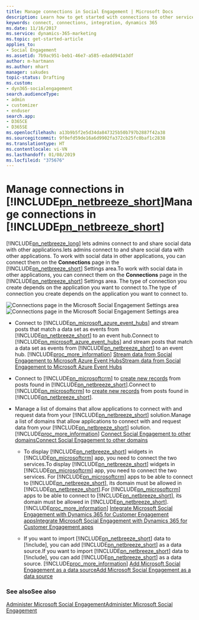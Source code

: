 ```yaml
---
title: Manage connections in Social Engagement | Microsoft Docs
description: Learn how to get started with connections to other services.
keywords: connect, connections, integration, dynamics 365
ms.date: 11/16/2017
ms.service: dynamics-365-marketing
ms.topic: get-started-article
applies_to:
- Social Engagement
ms.assetid: 7b9ac951-beb1-46e7-a585-edadd941a3df
author: m-hartmann
ms.author: mhart
manager: sakudes
topic-status: Drafting
ms.custom:
- dyn365-socialengagement
search.audienceType:
- admin
- customizer
- enduser
search.app:
- D365CE
- D365SE
ms.openlocfilehash: a13b9b5f2e5d34da847325b50b797b2887f42a38
ms.sourcegitcommit: 9f0efd59de16a6d9902fa372cb25fc0baf1c2838
ms.translationtype: HT
ms.contentlocale: vi-VN
ms.lasthandoff: 01/08/2019
ms.locfileid: "375676"
---
```

# <a name="manage-connections-in-includepnnetbreezeshortincludespn-social-engagement-shortmd"></a><span data-ttu-id="1ea35-104">Manage connections in [!INCLUDE[pn_netbreeze_short](../includes/pn-social-engagement-short.md)]</span><span class="sxs-lookup"><span data-stu-id="1ea35-104">Manage connections in [!INCLUDE[pn_netbreeze_short](../includes/pn-social-engagement-short.md)]</span></span>
[!INCLUDE[pn_netbreeze_long](../includes/pn-social-engagement-long.md)] <span data-ttu-id="1ea35-105">lets admins connect to and share social data with other applications.</span><span class="sxs-lookup"><span data-stu-id="1ea35-105">lets admins connect to and share social data with other applications.</span></span> <span data-ttu-id="1ea35-106">To work with social data in other applications, you can connect them on the **Connections** page in the [!INCLUDE[pn_netbreeze_short](../includes/pn-social-engagement-short.md)] Settings area.</span><span class="sxs-lookup"><span data-stu-id="1ea35-106">To work with social data in other applications, you can connect them on the **Connections** page in the [!INCLUDE[pn_netbreeze_short](../includes/pn-social-engagement-short.md)] Settings area.</span></span> <span data-ttu-id="1ea35-107">The type of connection you create depends on the application you want to connect to.</span><span class="sxs-lookup"><span data-stu-id="1ea35-107">The type of connection you create depends on the application you want to connect to.</span></span>  
  
 <span data-ttu-id="1ea35-108">![Connections page in the Microsoft Social Engagement Settings area](media/settings-on-connections-page.png "Connections page in the Microsoft Social Engagement Settings area")</span><span class="sxs-lookup"><span data-stu-id="1ea35-108">![Connections page in the Microsoft Social Engagement Settings area](media/settings-on-connections-page.png "Connections page in the Microsoft Social Engagement Settings area")</span></span>  
  
- <span data-ttu-id="1ea35-109">Connect to [!INCLUDE[pn_microsoft_azure_event_hubs](../includes/pn-microsoft-azure-event-hubs.md)] and stream posts that match a data set as events from [!INCLUDE[pn_netbreeze_short](../includes/pn-social-engagement-short.md)] to an event hub.</span><span class="sxs-lookup"><span data-stu-id="1ea35-109">Connect to [!INCLUDE[pn_microsoft_azure_event_hubs](../includes/pn-microsoft-azure-event-hubs.md)] and stream posts that match a data set as events from [!INCLUDE[pn_netbreeze_short](../includes/pn-social-engagement-short.md)] to an event hub.</span></span> [!INCLUDE[proc_more_information](../includes/proc-more-information.md)] <span data-ttu-id="1ea35-110">[Stream data from Social Engagement to Microsoft Azure Event Hubs](stream-data-to-event-hubs.md)</span><span class="sxs-lookup"><span data-stu-id="1ea35-110">[Stream data from Social Engagement to Microsoft Azure Event Hubs](stream-data-to-event-hubs.md)</span></span>  
  
- <span data-ttu-id="1ea35-111">Connect to [!INCLUDE[pn_microsoftcrm](../includes/pn-microsoftcrm.md)] to [create new records](link-posts-to-dynamics-365.md)  from posts found in [!INCLUDE[pn_netbreeze_short](../includes/pn-social-engagement-short.md)].</span><span class="sxs-lookup"><span data-stu-id="1ea35-111">Connect to [!INCLUDE[pn_microsoftcrm](../includes/pn-microsoftcrm.md)] to [create new records](link-posts-to-dynamics-365.md)  from posts found in [!INCLUDE[pn_netbreeze_short](../includes/pn-social-engagement-short.md)].</span></span>
  
- <span data-ttu-id="1ea35-112">Manage a list of domains that allow applications to connect with and request data from your [!INCLUDE[pn_netbreeze_short](../includes/pn-social-engagement-short.md)] solution.</span><span class="sxs-lookup"><span data-stu-id="1ea35-112">Manage a list of domains that allow applications to connect with and request data from your [!INCLUDE[pn_netbreeze_short](../includes/pn-social-engagement-short.md)] solution.</span></span> [!INCLUDE[proc_more_information](../includes/proc-more-information.md)] <span data-ttu-id="1ea35-113">[Connect Social Engagement to other domains](connect-other-domains.md)</span><span class="sxs-lookup"><span data-stu-id="1ea35-113">[Connect Social Engagement to other domains](connect-other-domains.md)</span></span>  
  
  - <span data-ttu-id="1ea35-114">To display [!INCLUDE[pn_netbreeze_short](../includes/pn-social-engagement-short.md)] widgets in [!INCLUDE[pn_microsoftcrm](../includes/pn-microsoftcrm.md)] app, you need to connect the two services.</span><span class="sxs-lookup"><span data-stu-id="1ea35-114">To display [!INCLUDE[pn_netbreeze_short](../includes/pn-social-engagement-short.md)] widgets in [!INCLUDE[pn_microsoftcrm](../includes/pn-microsoftcrm.md)] app, you need to connect the two services.</span></span> <span data-ttu-id="1ea35-115">For [!INCLUDE[pn_microsoftcrm](../includes/pn-microsoftcrm.md)] apps to be able to connect to [!INCLUDE[pn_netbreeze_short](../includes/pn-social-engagement-short.md)], its domain must be allowed in [!INCLUDE[pn_netbreeze_short](../includes/pn-social-engagement-short.md)].</span><span class="sxs-lookup"><span data-stu-id="1ea35-115">For [!INCLUDE[pn_microsoftcrm](../includes/pn-microsoftcrm.md)] apps to be able to connect to [!INCLUDE[pn_netbreeze_short](../includes/pn-social-engagement-short.md)], its domain must be allowed in [!INCLUDE[pn_netbreeze_short](../includes/pn-social-engagement-short.md)].</span></span> [!INCLUDE[proc_more_information](../includes/proc-more-information.md)] <span data-ttu-id="1ea35-116">[Integrate Microsoft Social Engagement with Dynamics 365 for Customer Engagement apps](integrate-social-engagement-dynamics-365.md)</span><span class="sxs-lookup"><span data-stu-id="1ea35-116">[Integrate Microsoft Social Engagement with Dynamics 365 for Customer Engagement apps](integrate-social-engagement-dynamics-365.md)</span></span>  

  - <span data-ttu-id="1ea35-117">If you want to import [!INCLUDE[pn_netbreeze_short](../includes/pn-social-engagement-short.md)] data to [!include[](../includes/pn-customer-insights-full.md)], you can add [!INCLUDE[pn_netbreeze_short](../includes/pn-social-engagement-short.md)] as a data source.</span><span class="sxs-lookup"><span data-stu-id="1ea35-117">If you want to import [!INCLUDE[pn_netbreeze_short](../includes/pn-social-engagement-short.md)] data to [!include[](../includes/pn-customer-insights-full.md)], you can add [!INCLUDE[pn_netbreeze_short](../includes/pn-social-engagement-short.md)] as a data source.</span></span> [!INCLUDE[proc_more_information](../includes/proc-more-information.md)] <span data-ttu-id="1ea35-118">[Add Microsoft Social Engagement as a data source](https://docs.microsoft.com/dynamics365/customer-engagement/customer-insights/deploy/datasourcemse)</span><span class="sxs-lookup"><span data-stu-id="1ea35-118">[Add Microsoft Social Engagement as a data source](https://docs.microsoft.com/dynamics365/customer-engagement/customer-insights/deploy/datasourcemse)</span></span>
  
### <a name="see-also"></a><span data-ttu-id="1ea35-119">See also</span><span class="sxs-lookup"><span data-stu-id="1ea35-119">See also</span></span>  
 [<span data-ttu-id="1ea35-120">Administer Microsoft Social Engagement</span><span class="sxs-lookup"><span data-stu-id="1ea35-120">Administer Microsoft Social Engagement</span></span>](administer-microsoft-social-engagement.md)
